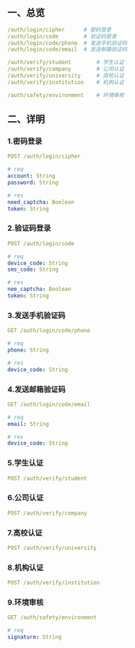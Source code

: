 ## 一、总览

~~~yaml
/auth/login/cipher		# 密码登录
/auth/login/code		# 验证码登录
/auth/login/code/phone	# 发送手机验证码
/auth/login/code/email	# 发送邮箱验证码

/auth/verify/student		# 学生认证
/auth/verify/company		# 公司认证
/auth/verify/university		# 高校认证
/auth/verify/institution	# 机构认证

/auth/safety/environment	# 环境审核
~~~



## 二、详明

### 1.密码登录

~~~yaml
POST /auth/login/cipher

# req
account: String
password: String

# res
need_captcha: Boolean
token: String
~~~

### 2.验证码登录

~~~yaml
POST /auth/login/code

# req
device_code: String
sms_code: String

# res
nee_captcha: Boolean
token: String
~~~

### 3.发送手机验证码

~~~yaml
GET /auth/login/code/phone

# req
phone: String

# res
device_code: String
~~~

### 4.发送邮箱验证码

~~~yaml
GET /auth/login/code/email

# req
email: String

# res
device_code: String
~~~

### 5.学生认证

~~~yaml
POST /auth/verify/student
~~~

### 6.公司认证

~~~yaml
POST /auth/verify/company
~~~

### 7.高校认证

~~~yaml
POST /auth/verify/university
~~~

### 8.机构认证

~~~yaml
POST /auth/verify/institution
~~~

### 9.环境审核

~~~yaml
GET /auth/safety/environment

# req
signature: String
~~~

